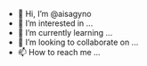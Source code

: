 - 👋 Hi, I’m @aisagyno
- 👀 I’m interested in ...
- 🌱 I’m currently learning ...
- 💞️ I’m looking to collaborate on ...
- 📫 How to reach me ...

<!---
aisagyno/aisagyno is a ✨ special ✨ repository because its `README.md` (this file) appears on your GitHub profile.
You can click the Preview link to take a look at your changes.
--->
